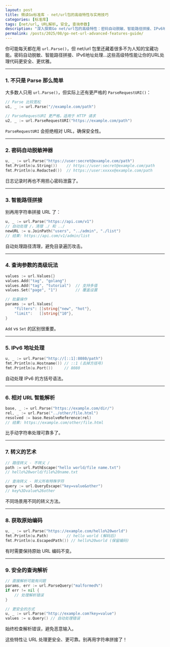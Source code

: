 ```yaml
---
layout: post
title: 微读Go标准库 - net/url包的高级特性与实用技巧
categories: [标准库]
tags: [net/url, URL解析, 安全, 查询参数]
description: "深入探索Go net/url包的高级特性：密码自动脱敏、智能路径拼接、IPv6地址处理等实用技巧，让URL处理更安全优雅。"
permalink: /posts/2025/08/go-net-url-advanced-features-guide/
---
```


你可能每天都在用 `url.Parse()`，但 net/url 包里还藏着很多不为人知的宝藏功能。密码自动脱敏、智能路径拼接、IPv6地址处理...这些高级特性能让你的URL处理代码更安全、更优雅。

---

### 1. 不只是 Parse 那么简单

大多数人只用 `url.Parse()`，但实际上还有更严格的 `ParseRequestURI()`：

```go
// Parse 比较宽松
u1, _ := url.Parse("//example.com/path")

// ParseRequestURI 更严格，适用于 HTTP 请求
u2, _ := url.ParseRequestURI("https://example.com/path")
```

`ParseRequestURI` 会拒绝相对 URL，确保安全性。

---

### 2. 密码自动脱敏神器

```go
u, _ := url.Parse("https://user:secret@example.com/path")
fmt.Println(u.String())    // https://user:secret@example.com/path
fmt.Println(u.Redacted())  // https://user:xxxxx@example.com/path
```

日志记录时再也不用担心密码泄露了。

---

### 3. 智能路径拼接

别再用字符串拼接 URL 了：

```go
u, _ := url.Parse("https://api.com/v1")
// 自动处理 /，清理 ./ 和 ../
newURL := u.JoinPath("users", "../admin", "./list")
// 结果: https://api.com/v1/admin/list
```

自动处理路径清理，避免目录遍历攻击。

---

### 4. 查询参数的高级玩法

```go
values := url.Values{}
values.Add("tag", "golang")
values.Add("tag", "tutorial")  // 支持多值
values.Set("page", "1")        // 覆盖设置

// 批量操作
params := url.Values{
    "filters": []string{"new", "hot"},
    "limit":   []string{"10"},
}
```

`Add` vs `Set` 的区别很重要。

---

### 5. IPv6 地址处理

```go
u, _ := url.Parse("http://[::1]:8080/path")
fmt.Println(u.Hostname()) // ::1 (去掉方括号)
fmt.Println(u.Port())     // 8080
```

自动处理 IPv6 的方括号语法。

---

### 6. 相对 URL 智能解析

```go
base, _ := url.Parse("https://example.com/dir/")
rel, _ := url.Parse("../other/file.html")
resolved := base.ResolveReference(rel)
// 结果: https://example.com/other/file.html
```

比手动字符串处理可靠多了。

---

### 7. 转义的艺术

```go
// 路径转义 - 不转义 /
path := url.PathEscape("hello world/file name.txt")
// hello%20world/file%20name.txt

// 查询转义 - 转义所有特殊字符
query := url.QueryEscape("key=value&other")
// key%3Dvalue%26other
```

不同场景用不同的转义方法。

---

### 8. 获取原始编码

```go
u, _ := url.Parse("https://example.com/hello%20world")
fmt.Println(u.Path)        // hello world (解码后)
fmt.Println(u.EscapedPath()) // hello%20world (保留编码)
```

有时需要保持原始 URL 编码不变。

---

### 9. 安全的查询解析

```go
// 直接解析可能有问题
params, err := url.ParseQuery("malformed%")
if err != nil {
    // 处理解析错误
}

// 更安全的方式
u, _ := url.Parse("http://example.com?key=value")
values := u.Query() // 自动处理错误
```

始终检查解析错误，避免恶意输入。

这些特性让 URL 处理更安全、更可靠。别再用字符串拼接了！